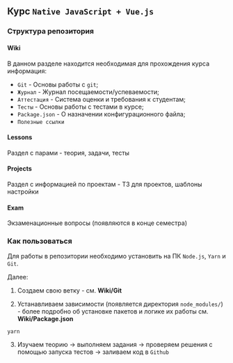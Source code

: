 ## Курс `Native JavaScript + Vue.js`

### Структура репозитория

#### Wiki

В данном разделе находится необходимая для прохождения курса информация:

- `Git` - Основы работы с `git`;
- `Журнал` - Журнал посещаемости/успеваемости;
- `Аттестация` - Система оценки и требования к студентам;
- `Тесты` - Основы работы с тестами в курсе;
- `Package.json` - О назначении конфигурационного файла;
- `Полезные ссылки`

#### Lessons

Раздел с парами - теория, задачи, тесты

#### Projects

Раздел с информацией по проектам - ТЗ для проектов, шаблоны настройки

#### Exam

Экзаменационные вопросы (появляются в конце семестра)

### Как пользоваться

Для работы в репозитории необходимо установить на ПК `Node.js`, `Yarn` и `Git`.

Далее:

1. Создаем свою ветку - см. **Wiki/Git**

2. Устанавливаем зависимости (появляется директория `node_modules/`) - более подробно об
   установке пакетов и логике их работы см. **Wiki/Package.json**

```
yarn
```

3. Изучаем теорию &rarr; выполняем задания &rarr; проверяем решения с помощью запуска
   тестов &rarr; заливаем код в `Github`